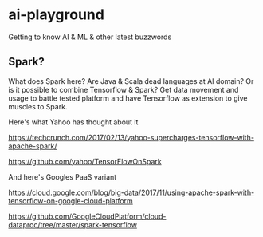 # ai-playground
Getting to know AI &amp; ML &amp; other latest buzzwords

## Spark?

What does Spark here? Are Java & Scala dead languages at AI domain? Or is it possible to combine Tensorflow & Spark? Get data movement and usage to battle tested platform and have Tensorflow as extension to give muscles to Spark.

Here's what Yahoo has thought about it

https://techcrunch.com/2017/02/13/yahoo-supercharges-tensorflow-with-apache-spark/

https://github.com/yahoo/TensorFlowOnSpark

And here's Googles PaaS variant

https://cloud.google.com/blog/big-data/2017/11/using-apache-spark-with-tensorflow-on-google-cloud-platform

https://github.com/GoogleCloudPlatform/cloud-dataproc/tree/master/spark-tensorflow
